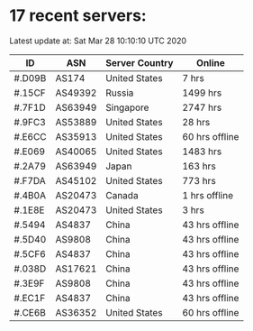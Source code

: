 # 17 recent servers:

Latest update at: Sat Mar 28 10:10:10 UTC 2020

| ID | ASN | Server Country | Online |
| -- | --- | -------------- | ------ |
| #.D09B | AS174 | United States | 7 hrs |
| #.15CF | AS49392 | Russia | 1499 hrs |
| #.7F1D | AS63949 | Singapore | 2747 hrs |
| #.9FC3 | AS53889 | United States | 28 hrs |
| #.E6CC | AS35913 | United States | 60 hrs offline |
| #.E069 | AS40065 | United States | 1483 hrs |
| #.2A79 | AS63949 | Japan | 163 hrs |
| #.F7DA | AS45102 | United States | 773 hrs |
| #.4B0A | AS20473 | Canada | 1 hrs offline |
| #.1E8E | AS20473 | United States | 3 hrs |
| #.5494 | AS4837 | China | 43 hrs offline |
| #.5D40 | AS9808 | China | 43 hrs offline |
| #.5CF6 | AS4837 | China | 43 hrs offline |
| #.038D | AS17621 | China | 43 hrs offline |
| #.3E9F | AS9808 | China | 43 hrs offline |
| #.EC1F | AS4837 | China | 43 hrs offline |
| #.CE6B | AS36352 | United States | 60 hrs offline |

